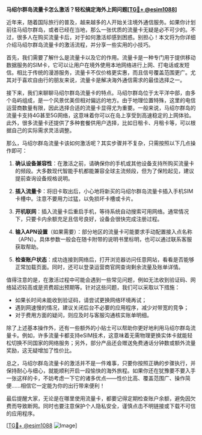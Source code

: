 **马绍尔群岛流量卡怎么激活？轻松搞定海外上网问题[[TG💪+ @esim1088](https://t.me/s/esim1088)]**

近年来，随着国际旅行的普及，越来越多的人开始关注境外通信服务。如果你计划前往马绍尔群岛，或者已经在当地，那么一张优质的流量卡无疑是必不可少的。不过，很多人在购买流量卡后，对于如何激活却感到困惑。别担心！本文将为你详细介绍马绍尔群岛流量卡的激活流程，并分享一些实用的小技巧。

首先，我们需要了解什么是流量卡以及它的作用。流量卡是一种专门用于提供移动数据服务的SIM卡，它可以让用户在境外使用本地网络进行上网、打电话或发短信。相比于传统的漫游服务，流量卡不仅价格更实惠，而且信号覆盖范围更广。尤其对于喜欢自由行的朋友来说，流量卡是解决海外通信需求的最佳选择之一。

接下来，我们来聊聊马绍尔群岛流量卡的特点。马绍尔群岛位于太平洋中部，由多个岛屿组成，是一个风景优美但相对偏远的地方。由于地理位置特殊，这里的电信运营商数量有限，因此选择合适的流量卡显得尤为重要。一般来说，马绍尔群岛的流量卡支持4G甚至5G网络，这意味着你可以在岛上享受到高速稳定的上网体验。此外，很多流量卡还提供了多种套餐供用户选择，比如日租卡、月租卡等，可以根据自己的实际需求灵活调整。

那么，马绍尔群岛流量卡该如何激活呢？其实步骤并不复杂，只需按照以下几点操作即可：

1. **确认设备兼容性**：在激活之前，请确保你的手机或其他设备支持所购买流量卡的频段。大多数现代智能手机都能兼容全球主流频段，但为了保险起见，建议提前查询设备规格说明。

2. **插入流量卡**：将旧卡取出后，小心地将新买的马绍尔群岛流量卡插入手机SIM卡槽中。注意不要用力过猛，以免损坏卡槽或卡片。

3. **开机联网**：插入流量卡后重启手机，等待系统自动搜索可用网络。通常情况下，只要卡内余额充足且信号良好，设备会很快完成注册过程。

4. **输入APN设置**（如果需要）：部分地区的流量卡可能要求手动配置接入点名称（APN）。具体参数一般会在随卡附带的说明书里标明，也可以通过联系客服获取帮助。

5. **检查账户状态**：成功连接到网络后，打开浏览器访问任意网站，看看是否能够正常加载页面。同时，还可以登录运营商官网查询剩余流量及账单详情。

值得注意的是，在激活过程中可能会遇到一些常见问题，例如无法收到验证码、网络延迟较高或是资费超出预期等。针对这些问题，我们可以采取以下措施：

- 如果长时间未能收到验证码，请尝试更换网络环境再试；
- 遇到网速慢的情况，建议关闭后台不必要的应用程序，减少对带宽的竞争；
- 对于费用方面的疑问，则应及时与客服沟通核实账单明细。

除了上述基本操作外，还有一些额外的小贴士可以帮助你更好地利用马绍尔群岛流量卡。例如，许多流量卡都支持eSIM技术，这意味着无需物理更换实体卡就能轻松切换不同国家的网络服务；另外，部分产品还会赠送免费通话分钟数或额外流量奖励，这无疑增加了性价比。

总之，马绍尔群岛流量卡的激活并不是一件难事，只要你按照正确的步骤执行，并保持耐心与细心，就能顺利开启一段愉快的海外旅程。如果你还在犹豫要不要入手一张这样的卡，不妨考虑一下它的诸多优点——性价比高、覆盖范围广、操作简便……相信它一定能为你的出行带来便利！

最后提醒大家，无论是在哪里使用流量卡，都要记得定期检查账户余额，避免因欠费而导致断网。同时也要注意保护个人隐私安全，谨慎点击不明链接或下载不可信的应用程序。

[[TG💪+ @esim1088](https://t.me/s/esim1088) ![Image](https://i.postimg.cc/4NQfJmqS/Snipaste-2025-05-13-00-14-12.png)]